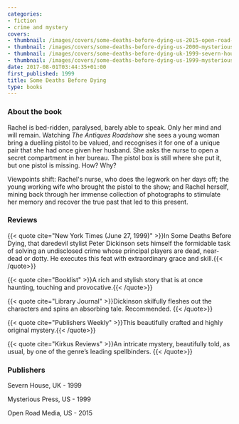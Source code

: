 ```yaml
---
categories:
- fiction
- crime and mystery
covers:
- thumbnail: /images/covers/some-deaths-before-dying-us-2015-open-road-1-thumbnail.jpg
- thumbnail: /images/covers/some-deaths-before-dying-us-2000-mysterious-1-thumbnail.jpg
- thumbnail: /images/covers/some-deaths-before-dying-uk-1999-severn-house-1-thumbnail.jpg
- thumbnail: /images/covers/some-deaths-before-dying-us-1999-mysterious-1-thumbnail.jpg
date: 2017-08-01T03:44:35+01:00
first_published: 1999
title: Some Deaths Before Dying
type: books
---
```

### About the book
Rachel is bed-ridden, paralysed, barely able to speak. Only her mind and will remain. Watching _The Antiques Roadshow_ she sees a young woman bring a duelling pistol to be valued, and recognises it for one of a unique pair that she had once given her husband. She asks the nurse to open a secret compartment in her bureau. The pistol box is still where she put it, but one pistol is missing. How? Why?

Viewpoints shift: Rachel's nurse, who does the legwork on her days off; the young working wife who brought the pistol to the show; and Rachel herself, mining back through her immense collection of photographs to stimulate her memory and recover the true past that led to this present.
### Reviews

{{< quote cite="New York Times (June 27, 1999)" >}}In Some Deaths Before Dying, that daredevil stylist Peter Dickinson sets himself the formidable task of solving an undisclosed crime whose principal players are dead, near-dead or dotty. He executes this feat with extraordinary grace and skill.{{< /quote>}}

{{< quote cite="Booklist" >}}A rich and stylish story that is at once haunting, touching and provocative.{{< /quote>}}

{{< quote cite="Library Journal" >}}Dickinson skilfully fleshes out the characters and spins an absorbing tale. Recommended. {{< /quote>}}

{{< quote cite="Publishers Weekly" >}}This beautifully crafted and highly original mystery.{{< /quote>}}

{{< quote cite="Kirkus Reviews" >}}An intricate mystery, beautifully told, as usual, by one of the genre’s leading spellbinders. {{< /quote>}}

### Publishers
Severn House, UK - 1999

Mysterious Press, US - 1999

Open Road Media, US - 2015
